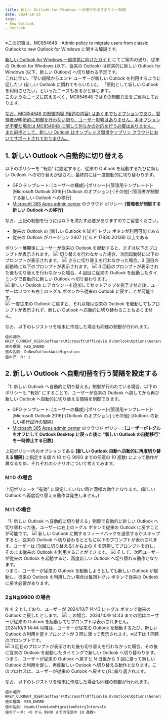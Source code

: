 ```yaml
---
title: 新しい Outlook for Windows への移行を促すポリシー制御
date: 2024-10-25
tags: 
- New Outlook
- Outlook
---
```


※この記事は、MC854648 - Admin policy to migrate users from classic Outlook to new Outlook for Windows に関する解説です。  

[新しい Outlook for Windows 一般提供に向けたガイド](https://jpmessaging.github.io/blog/new-outlook-for-windows-a-guide-to-product-availability/) にてご案内の通り、従来の Outlook for Windows (以下、従来の Outlook) は将来的に新しい Outlook for Windows (以下、新しい Outlook) へ切り替わる予定です。  
これに伴い、「早い段階からエンド ユーザーが新しい Outlook を利用するように促したい (新しい Outlook に慣れてもらいたい)」 「原則として新しい Outlook を利用させたい」といったニーズもあるかと存じます。  
このようなニーズに応えるべく、MC854648 ではその制御方法をご案内しております。  

<u>なお、MC854648 の制御内容 (後述の内容) はあくまでもオプションであり、管理者が明示的に制御を行わない限り、ユーザー影響はありません。本オプションが不要な場合は MC854648 に関して何らかの対応を行う必要はありません。  
また前提として、新しい Outlook はオンプレミス環境やソブリン クラウドにおいてサポートされておりません。</u>

## 1. 新しい Outlook へ自動的に切り替える
以下のポリシーを "有効" に設定すると、従来の Outlook を起動するたびに新しい Outlook への切り替えが促され、最終的には一度自動的に切り替わります。  
- GPO テンプレート: [ユーザーの構成]-[ポリシー]-[管理用テンプレート]-[Microsoft Outlook 2016]-[Outlook のオプション]-[その他]-[管理者が制御する新しい Outlook への移行]
- [Microsoft 365 Apps admin center](https://config.office.com/) のクラウド ポリシー: **[管理者が制御する新しい Outlook への移行]** 

なお、上記の制御を行うには以下を満たす必要がありますのでご留意ください。
- 従来の Outlook の [新しい Outlook を試す] トグル ボタンが利用可能である  
- 従来の Outlook がバージョン 2407 (ビルド 17830.20138) 以上である

ポリシー展開後にユーザーが従来の Outlook を起動すると、まずは以下のプロンプトが表示されます。
![](image-3.png)
切り替えを行わなかった場合、次回起動時に以下のプロンプトが表示されます。
![](image-4.png)
さらに切り替えを行わなかった場合、3 回目の起動時に以下のプロンプトが表示されます。
![](image-5.png)
3 回目のプロンプトが表示された後も切り替えを行わなかった場合、4 回目に従来の Outlook を起動したタイミングで自動的に新しい Outlook へ切り替わります。  
![](image-6.png)
新しい Outlook にアカウントを追加してセットアップを完了させた後、ユーザーはいつでも右上のトグル ボタンから従来の Outlook に戻すことが可能です。  
![](image-7.png)
一度従来の Outlook に戻すと、それ以降は従来の Outlook を起動してもプロンプトが表示されず、新しい Outlook へ自動的に切り替わることもありません。

なお、以下のレジストリを端末に作成した場合も同様の制御が行われます。
```
値の場所: HKEY_CURRENT_USER\Software\Microsoft\Office\16.0\Outlook\Options\General
値の種類: REG_DWORD
値の名前: DoNewOutlookAutoMigration
値のデータ: 1
```


## 2. 新しい Outlook へ自動切替を行う間隔を設定する
「1. 新しい Outlook へ自動的に切り替える」制御が行われている場合、以下のポリシーも "有効" にすることで、ユーザーが従来の Outlook へ戻してから再び新しい Outlook へ自動的に切り替える間隔を制御できます。
- GPO テンプレート: [ユーザーの構成]-[ポリシー]-[管理用テンプレート]-[Microsoft Outlook 2016]-[Outlook のオプション]-[その他]-[Outlook の新しい移行試行の間隔]
- [Microsoft 365 Apps admin center](https://config.office.com/) のクラウド ポリシー: **[ユーザーがトグルをオフにして Outlook Desktop に戻った後に "新しい Outlook の自動移行" を一時停止する日数]** 

上記ポリシー内のオプションである **[新しい Outlook 自動へ自動的に再度切り替える間隔]** に指定する値 N (0 から 9900 までの任意の 10 進数) によって動作が異なるため、それぞれのシナリオについて考えてみます。  

### N=0 の場合
上記ポリシーを "有効" に設定していない時と同様の動作となります。(新しい Outlook へ再度切り替える動作は発生しません。)

### N=1 の場合
「1. 新しい Outlook へ自動的に切り替える」制御で自動的に新しい Outlook へ切り替わった後、ユーザーは右上のトグル ボタンで従来の Outlook に戻すことが可能です。
![](image-10.png)
新しい Outlook に関するフィードバックを送信するかスキップすると、従来の Outlook へ切り替わるとともに以下のプロンプトが表示されます。ユーザーは [次回に切り替える] か右上の X を選択してプロンプトを消し、そのまま従来の Outlook を利用することができます。
![](image-11.png)
そして、次回ユーザーが従来の Outlook を起動すると、再度新しい Outlook へ切り替わる動作となります。  
つまり、ユーザーが従来の Outlook を起動しようとしても新しい Outlook が起動し、従来の Outlook を利用したい場合は毎回トグル ボタンで従来の Outlook に戻す必要があります。

### 2≦N≦9900 の場合
N を 2 としており、ユーザーが 2024/10/7 14:43 にトグル ボタンで従来の Outlook に戻したとします。
![](image-14.png)
この場合、2024/10/9 14:43 までの間はユーザーが従来の Outlook を起動してもプロンプトは表示されません。  
 2024/10/9 14:44 以降は、ユーザーが従来の Outlook を起動するたび、新しい Outlook の利用を促すプロンプトが 3 回に渡って表示されます。※以下は 1 回目のプロンプトです。  
![](image-15.png)
3 回目のプロンプトが表示された後も切り替えを行わなかった場合、その後に従来の Outlook を起動したタイミングで新しい Outlook へ切り替わります。  
つまり、ユーザーが従来の Outlook へ戻すと N 日後から 3 回に渡って新しい Outlook の利用を促し、再度新しい Outlook へ切り替える動作となります。このプロセスは、ユーザーが従来の Outlook へ戻すたびに繰り返されます。

 なお、以下のレジストリを端末に作成した場合も同様の制御が行われます。
```
値の場所: HKEY_CURRENT_USER\Software\Microsoft\Office\16.0\Outlook\Options\General
値の種類: REG_DWORD
値の名前: NewOutlookAutoMigrationRetryIntervals
値のデータ: <0 から 9900 までの任意の 10 進数>
```